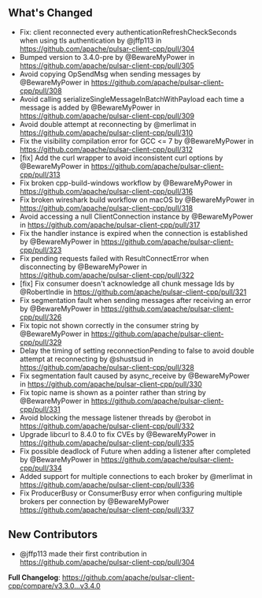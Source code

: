 ## What's Changed
* Fix: client reconnected every authenticationRefreshCheckSeconds when using tls authentication by @jffp113 in https://github.com/apache/pulsar-client-cpp/pull/304
* Bumped version to 3.4.0-pre by @BewareMyPower in https://github.com/apache/pulsar-client-cpp/pull/305
* Avoid copying OpSendMsg when sending messages by @BewareMyPower in https://github.com/apache/pulsar-client-cpp/pull/308
* Avoid calling serializeSingleMessageInBatchWithPayload each time a message is added by @BewareMyPower in https://github.com/apache/pulsar-client-cpp/pull/309
* Avoid double attempt at reconnecting by @merlimat in https://github.com/apache/pulsar-client-cpp/pull/310
* Fix the visibility compilation error for GCC <= 7 by @BewareMyPower in https://github.com/apache/pulsar-client-cpp/pull/312
* [fix] Add the curl wrapper to avoid inconsistent curl options by @BewareMyPower in https://github.com/apache/pulsar-client-cpp/pull/313
* Fix broken cpp-build-windows workflow by @BewareMyPower in https://github.com/apache/pulsar-client-cpp/pull/316
* Fix broken wireshark build workflow on macOS by @BewareMyPower in https://github.com/apache/pulsar-client-cpp/pull/318
* Avoid accessing a null ClientConnection instance by @BewareMyPower in https://github.com/apache/pulsar-client-cpp/pull/317
* Fix the handler instance is expired when the connection is established by @BewareMyPower in https://github.com/apache/pulsar-client-cpp/pull/323
* Fix pending requests failed with ResultConnectError when disconnecting by @BewareMyPower in https://github.com/apache/pulsar-client-cpp/pull/322
* [fix] Fix consumer doesn't acknowledge all chunk message Ids by @RobertIndie in https://github.com/apache/pulsar-client-cpp/pull/321
* Fix segmentation fault when sending messages after receiving an error by @BewareMyPower in https://github.com/apache/pulsar-client-cpp/pull/326
* Fix topic not shown correctly in the consumer string by @BewareMyPower in https://github.com/apache/pulsar-client-cpp/pull/329
* Delay the timing of setting reconnectionPending to false to avoid double attempt at reconnecting by @shustsud in https://github.com/apache/pulsar-client-cpp/pull/328
* Fix segmentation fault caused by async_receive by @BewareMyPower in https://github.com/apache/pulsar-client-cpp/pull/330
* Fix topic name is shown as a pointer rather than string by @BewareMyPower in https://github.com/apache/pulsar-client-cpp/pull/331
* Avoid blocking the message listener threads by @erobot in https://github.com/apache/pulsar-client-cpp/pull/332
* Upgrade libcurl to 8.4.0 to fix CVEs by @BewareMyPower in https://github.com/apache/pulsar-client-cpp/pull/335
* Fix possible deadlock of Future when adding a listener after completed by @BewareMyPower in https://github.com/apache/pulsar-client-cpp/pull/334
* Added support for multiple connections to each broker by @merlimat in https://github.com/apache/pulsar-client-cpp/pull/336
* Fix ProducerBusy or ConsumerBusy error when configuring multiple brokers per connection by @BewareMyPower https://github.com/apache/pulsar-client-cpp/pull/337

## New Contributors
* @jffp113 made their first contribution in https://github.com/apache/pulsar-client-cpp/pull/304

**Full Changelog**: https://github.com/apache/pulsar-client-cpp/compare/v3.3.0...v3.4.0
